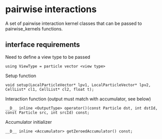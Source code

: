 # pairwise interactions

A set of pairwise interaction kernel classes that can be passed to pairwise_kernels functions.

## interface requirements

Need to define a view type to be passed

	using ViewType = particle vector <view type>

Setup function

	void setup(LocalParticleVector* lpv1, LocalParticleVector* lpv2, CellList* cl1, CellList* cl2, float t);
	
Interaction function (output must match with accumulator, see below)

	__D__ inline <OutputType> operator()(const Particle dst, int dstId, const Particle src, int srcId) const;

Accumulator initializer

	__D__ inline <Accumulator> getZeroedAccumulator() const;

